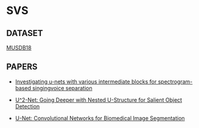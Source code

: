 # SVS

## DATASET

[MUSDB18](https://sigsep.github.io/datasets/musdb.html)

## PAPERS
- [Investigating u-nets with various intermediate blocks for spectrogram-based singingvoice separation](https://arxiv.org/abs/1912.02591)

- [U^2-Net: Going Deeper with Nested U-Structure for Salient Object Detection](https://arxiv.org/abs/2005.09007)

- [U-Net: Convolutional Networks for Biomedical Image Segmentation](https://arxiv.org/abs/1505.04597)
